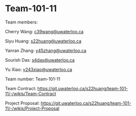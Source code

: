 # Team-101-11

Team members:

Cherry Wang: c39wang@uwaterloo.ca 

Siyu Huang: s22huang@uwaterloo.ca

Yanran Zhang: y45zhang@uwaterloo.ca

Sourish Das: s4das@uwaterloo.ca

Yu Xiao: y243xiao@uwaterloo.ca

Team number: Team-101-11

Team Contract: https://git.uwaterloo.ca/s22huang/team-101-11/-/wikis/Team-Contract

Project Proposal: https://git.uwaterloo.ca/s22huang/team-101-11/-/wikis/Project-Proposal

